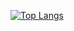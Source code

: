 [![Top Langs](https://github-readme-stats.vercel.app/api/top-langs/?username=neutreNn&layout=compact)](https://github.com/anuraghazra/github-readme-stats)
